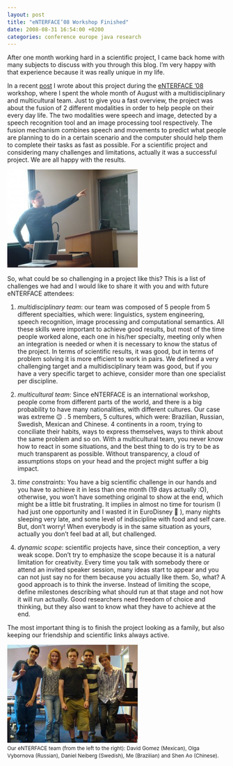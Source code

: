```yaml
---
layout: post
title: "eNTERFACE’08 Workshop Finished"
date: 2008-08-31 16:54:00 +0200
categories: conference europe java research
---
```


After one month working hard in a scientific project, I came back home with many subjects to discuss with you through this blog. I’m very happy with that experience because it was really unique in my life.

In a recent <a href="http://planexstrategy.blogspot.com/2008/08/enterface-workshop.html">post</a> I wrote about this project during the <a href="http://enterface08.limsi.fr/">eNTERFACE ’08</a> workshop, where I spent the whole month of August with a multidisciplinary and multicultural team. Just to give you a fast overview, the project was about the fusion of 2 different modalities in order to help people on their every day life. The two modalities were speech and image, detected by a speech recognition tool and an image processing tool respectively. The fusion mechanism combines speech and movements to predict what people are planning to do in a certain scenario and the computer should help them to complete their tasks as fast as possible. For a scientific project and considering many challenges and limitations, actually it was a successful project. We are all happy with the results.

![DSC00352-300x225.jpg](/images/posts/DSC00352-300x225.jpg)

So, what could be so challenging in a project like this? This is a list of challenges we had and I would like to share it with you and with future eNTERFACE attendees:<br/>

1. _multidisciplinary team_: our team was composed of 5 people from 5 different specialties, which were: linguistics, system engineering, speech recognition, image processing and computational semantics. All these skills were important to achieve good results, but most of the time people worked alone, each one in his/her specialty, meeting only when an integration is needed or when it is necessary to know the status of the project. In terms of scientific results, it was good, but in terms of problem solving it is more efficient to work in pairs. We defined a very challenging target and a multidisciplinary team was good, but if you have a very specific target to achieve, consider more than one specialist per discipline.

2. _multicultural team_: Since eNTERFACE is an international workshop, people come from different parts of the world, and there is a big probability to have many nationalities, with different cultures. Our case was extreme 😉 . 5 members, 5 cultures, which were: Brazilian, Russian, Swedish, Mexican and Chinese. 4 continents in a room, trying to conciliate their habits, ways to express themselves, ways to think about the same problem and so on. With a multicultural team, you never know how to react in some situations, and the best thing to do is try to be as much transparent as possible. Without transparency, a cloud of assumptions stops on your head and the project might suffer a big impact.

3. _time constraints_: You have a big scientific challenge in our hands and you have to achieve it in less than one month (19 days actually :O), otherwise, you won’t have something original to show at the end, which might be a little bit frustrating. It implies in almost no time for tourism (I had just one opportunity and I wasted it in EuroDisney 🙁 ), many nights sleeping very late, and some level of indiscipline with food and self care. But, don’t worry! When everybody is in the same situation as yours, actually you don’t feel bad at all, but challenged.

4. _dynamic scope_: scientific projects have, since their conception, a very weak scope. Don’t try to emphasize the scope because it is a natural limitation for creativity. Every time you talk with somebody there or attend an invited speaker session, many ideas start to appear and you can not just say no for them because you actually like them. So, what? A good approach is to think the inverse. Instead of limiting the scope, define milestones describing what should run at that stage and not how it will run actually. Good researchers need freedom of choice and thinking, but they also want to know what they have to achieve at the end.

The most important thing is to finish the project looking as a family, but also keeping our friendship and scientific links always active.

![DSC00386-2-300x225.jpg](/images/posts/DSC00386-2-300x225.jpg)<br/><span style="font-size:85%;">Our eNTERFACE team (from the left to the right): David Gomez (Mexican), Olga Vybornova (Russian), Daniel Neiberg (Swedish), Me (Brazilian) and Shen Ao (Chinese).</span>
